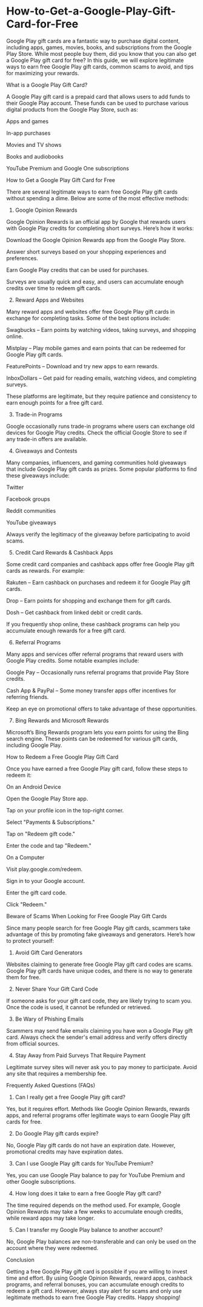 # How-to-Get-a-Google-Play-Gift-Card-for-Free

Google Play gift cards are a fantastic way to purchase digital content, including apps, games, movies, books, and subscriptions from the Google Play Store. While most people buy them, did you know that you can also get a Google Play gift card for free? In this guide, we will explore legitimate ways to earn free Google Play gift cards, common scams to avoid, and tips for maximizing your rewards.

What is a Google Play Gift Card?

A Google Play gift card is a prepaid card that allows users to add funds to their Google Play account. These funds can be used to purchase various digital products from the Google Play Store, such as:

Apps and games

In-app purchases

Movies and TV shows

Books and audiobooks

YouTube Premium and Google One subscriptions

How to Get a Google Play Gift Card for Free

There are several legitimate ways to earn free Google Play gift cards without spending a dime. Below are some of the most effective methods:

1. Google Opinion Rewards

Google Opinion Rewards is an official app by Google that rewards users with Google Play credits for completing short surveys. Here’s how it works:

Download the Google Opinion Rewards app from the Google Play Store.

Answer short surveys based on your shopping experiences and preferences.

Earn Google Play credits that can be used for purchases.

Surveys are usually quick and easy, and users can accumulate enough credits over time to redeem gift cards.

2. Reward Apps and Websites

Many reward apps and websites offer free Google Play gift cards in exchange for completing tasks. Some of the best options include:

Swagbucks – Earn points by watching videos, taking surveys, and shopping online.

Mistplay – Play mobile games and earn points that can be redeemed for Google Play gift cards.

FeaturePoints – Download and try new apps to earn rewards.

InboxDollars – Get paid for reading emails, watching videos, and completing surveys.

These platforms are legitimate, but they require patience and consistency to earn enough points for a free gift card.

3. Trade-in Programs

Google occasionally runs trade-in programs where users can exchange old devices for Google Play credits. Check the official Google Store to see if any trade-in offers are available.

4. Giveaways and Contests

Many companies, influencers, and gaming communities hold giveaways that include Google Play gift cards as prizes. Some popular platforms to find these giveaways include:

Twitter

Facebook groups

Reddit communities

YouTube giveaways

Always verify the legitimacy of the giveaway before participating to avoid scams.

5. Credit Card Rewards & Cashback Apps

Some credit card companies and cashback apps offer free Google Play gift cards as rewards. For example:

Rakuten – Earn cashback on purchases and redeem it for Google Play gift cards.

Drop – Earn points for shopping and exchange them for gift cards.

Dosh – Get cashback from linked debit or credit cards.

If you frequently shop online, these cashback programs can help you accumulate enough rewards for a free gift card.

6. Referral Programs

Many apps and services offer referral programs that reward users with Google Play credits. Some notable examples include:

Google Pay – Occasionally runs referral programs that provide Play Store credits.

Cash App & PayPal – Some money transfer apps offer incentives for referring friends.

Keep an eye on promotional offers to take advantage of these opportunities.

7. Bing Rewards and Microsoft Rewards

Microsoft’s Bing Rewards program lets you earn points for using the Bing search engine. These points can be redeemed for various gift cards, including Google Play.

How to Redeem a Free Google Play Gift Card

Once you have earned a free Google Play gift card, follow these steps to redeem it:

On an Android Device

Open the Google Play Store app.

Tap on your profile icon in the top-right corner.

Select "Payments & Subscriptions."

Tap on "Redeem gift code."

Enter the code and tap "Redeem."

On a Computer

Visit play.google.com/redeem.

Sign in to your Google account.

Enter the gift card code.

Click "Redeem."

Beware of Scams When Looking for Free Google Play Gift Cards

Since many people search for free Google Play gift cards, scammers take advantage of this by promoting fake giveaways and generators. Here’s how to protect yourself:

1. Avoid Gift Card Generators

Websites claiming to generate free Google Play gift card codes are scams. Google Play gift cards have unique codes, and there is no way to generate them for free.

2. Never Share Your Gift Card Code

If someone asks for your gift card code, they are likely trying to scam you. Once the code is used, it cannot be refunded or retrieved.

3. Be Wary of Phishing Emails

Scammers may send fake emails claiming you have won a Google Play gift card. Always check the sender's email address and verify offers directly from official sources.

4. Stay Away from Paid Surveys That Require Payment

Legitimate survey sites will never ask you to pay money to participate. Avoid any site that requires a membership fee.

Frequently Asked Questions (FAQs)

1. Can I really get a free Google Play gift card?

Yes, but it requires effort. Methods like Google Opinion Rewards, rewards apps, and referral programs offer legitimate ways to earn Google Play gift cards for free.

2. Do Google Play gift cards expire?

No, Google Play gift cards do not have an expiration date. However, promotional credits may have expiration dates.

3. Can I use Google Play gift cards for YouTube Premium?

Yes, you can use Google Play balance to pay for YouTube Premium and other Google subscriptions.

4. How long does it take to earn a free Google Play gift card?

The time required depends on the method used. For example, Google Opinion Rewards may take a few weeks to accumulate enough credits, while reward apps may take longer.

5. Can I transfer my Google Play balance to another account?

No, Google Play balances are non-transferable and can only be used on the account where they were redeemed.

Conclusion

Getting a free Google Play gift card is possible if you are willing to invest time and effort. By using Google Opinion Rewards, reward apps, cashback programs, and referral bonuses, you can accumulate enough credits to redeem a gift card. However, always stay alert for scams and only use legitimate methods to earn free Google Play credits. Happy shopping!
